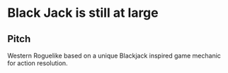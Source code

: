 # Black Jack is still at large

## Pitch
Western Roguelike based on a unique Blackjack inspired game mechanic for action resolution.

